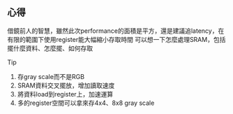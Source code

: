 ## 心得
借鏡前人的智慧，雖然此次performance的面積是平方，還是建議追latency，在有限的範圍下使用register能大幅縮小存取時間
可以想一下怎麼處理SRAM，包括擺什麼資料、怎麼擺、如何存取

> [!TIP]
> 1. 存gray scale而不是RGB
> 2. SRAM資料交叉擺放，增加讀取速度
> 3. 將資料load到register上，加速運算
> 4. 多的register空間可以拿來存4x4、8x8 gray scale
